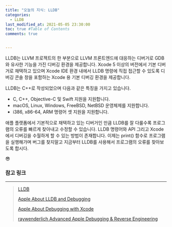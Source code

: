 ```yaml
---
title: "오늘의 지식: LLDB"
categories: 
  - LLDB
last_modified_at: 2021-05-05 23:30:00
toc: true #Table of Contents
comments: true


---
```


LLDB는 LLVM 프로젝트의 한 부분으로 LLVM 프론트엔드에 대응하는 디버거로 GDB와 유사한 기능을 가진 디버깅 환경을 제공합니다. Xcode 5 이상의 버전에서 기본 디버거로 채택하고 있으며 Xcode IDE 환경 내에서 LLDB 명령에 직접 접근할 수 있도록 디버깅 콘솔 창을 포함하는 Xcode 용 기본 디버깅 환경을 제공합니다.

LLDB는 C++로 작성되었으며 다음과 같은 특징을 가지고 있습니다.

- C, C++, Objective-C 및 Swift 지원을 지원합니다.
- macOS, Linux, Windows, FreeBSD, NetBSD 운영체제를 지원합니다.
- i386, x86-64, ARM 명령어 셋 지원을 지원합니다.

애플 플랫폼에서 기본적으로 채택하고 있는 디버거인 만큼 LLDB를 잘 다룰수록 프로그램의 오류를 빠르게 찾아내고 수정할 수 있습니다. LLDB 명령어와 API 그리고 Xcode에서 디버깅을 수월하게 할 수 있는 방법이 존재합니다. 이제는 print() 함수로 프로그램을 실행해가며 버그를 찾지말고 지금부터 LLDB를 사용해서 프로그램의 오류를 찾아보도록 합시다.

😎

### 참고 링크

---

> [LLDB](https://lldb.llvm.org)
>
> [Apple About LLDB and Debugging](https://developer.apple.com/library/archive/documentation/General/Conceptual/lldb-guide/chapters/Introduction.html)
>
> [Apple About Debugging with Xcode](https://developer.apple.com/library/archive/documentation/DeveloperTools/Conceptual/debugging_with_xcode/chapters/about_debugging_w_xcode.html#//apple_ref/doc/uid/TP40015022)
>
> [raywenderlich Advanced Apple Debugging & Reverse Engineering](https://www.raywenderlich.com/books/advanced-apple-debugging-reverse-engineering/v3.0/)